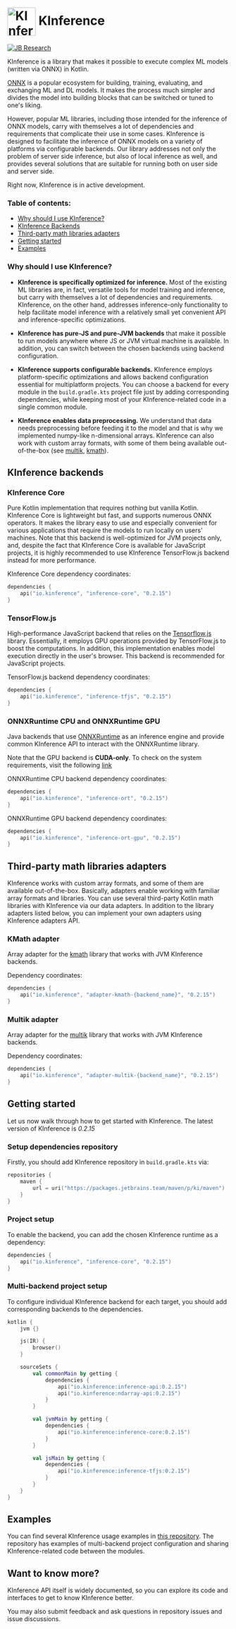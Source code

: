 <h1> <img align="center" width="64" height="64" src="https://s3-eu-west-1.amazonaws.com/public-resources.ml-labs.aws.intellij.net/static/kinference/icon_256.png" alt="KInference Icon"> KInference </h1>

[![JB Research](https://jb.gg/badges/research-flat-square.svg)](https://research.jetbrains.org/)

KInference is a library that makes it possible to execute complex ML models (written via ONNX) in Kotlin.

[ONNX](https://github.com/onnx/onnx) is a popular ecosystem for building, training, evaluating, and exchanging ML and DL models. It makes the process much
simpler and divides the model into building blocks that can be switched or tuned to one's liking.

However, popular ML libraries, including those intended for the inference of ONNX models, carry with themselves 
a lot of dependencies and requirements that complicate their use in some cases. 
KInference is designed to facilitate the inference of ONNX models on a variety of platforms via configurable backends.
Our library addresses not only the problem of server side inference, but also of local inference as well, and provides 
several solutions that are suitable for running both on user side and server side. 

Right now, KInference is in active development.

### Table of contents:
* [Why should I use KInference?](#why-should-i-use-kinference)
* [KInference Backends](#kinference-backends)
* [Third-party math libraries adapters](#third-party-math-libraries-adapters)
* [Getting started](#getting-started)
* [Examples](#examples)

### Why should I use KInference?

* **KInference is specifically optimized for inference.**
  Most of the existing ML libraries are, in fact, versatile tools for model training and inference, 
  but carry with themselves a lot of dependencies and requirements. KInference, on the other hand, addresses inference-only functionality
  to help facilitate model inference with a relatively small yet convenient API and inference-specific optimizations.

* **KInference has pure-JS and pure-JVM backends** that make it possible to run models anywhere where JS or JVM virtual machine is available.
  In addition, you can switch between the chosen backends using backend configuration.

* **KInference supports configurable backends.**
  KInference employs platform-specific optimizations and allows backend configuration essential for multiplatform projects.
  You can choose a backend for every module in the `build.gradle.kts` project file just by adding corresponding dependencies, 
  while keeping most of your KInference-related code in a single common module.

* **KInference enables data preprocessing.** 
  We understand that data needs preprocessing before feeding it to the model and that is why we implemented numpy-like n-dimensional arrays.
  KInference can also work with custom array formats, with some of them being available out-of-the-box
  (see [multik](https://github.com/Kotlin/multik), 
  [kmath](https://github.com/SciProgCentre/kmath)).

## KInference backends

### KInference Core
Pure Kotlin implementation that requires nothing but vanilla Kotlin. KInference Core is lightweight but fast, and supports numerous ONNX operators.
It makes the library easy to use and especially convenient for various applications that require the models to run locally on users' machines.
Note that this backend is well-optimized for JVM projects only, and, despite the fact that KInference Core is available for JavaScript projects, 
it is highly recommended to use KInference TensorFlow.js backend instead for more performance.

KInference Core dependency coordinates:
```kotlin
dependencies {
    api("io.kinference", "inference-core", "0.2.15")
}
```

### TensorFlow.js
High-performance JavaScript backend that relies on the [Tensorflow.js](https://www.tensorflow.org/js/) library. 
Essentially, it employs GPU operations provided by TensorFlow.js to boost the computations. 
In addition, this implementation enables model execution directly in the user's browser.
This backend is recommended for JavaScript projects.

TensorFlow.js backend dependency coordinates:
```kotlin
dependencies {
    api("io.kinference", "inference-tfjs", "0.2.15")
}
```

### ONNXRuntime CPU and ONNXRuntime GPU
Java backends that use [ONNXRuntime](https://github.com/microsoft/onnxruntime) as an inference engine 
and provide common KInference API to interact with the ONNXRuntime library.

Note that the GPU backend is **CUDA-only**.
To check on the system requirements, visit the following [link](https://onnxruntime.ai/docs/execution-providers/CUDA-ExecutionProvider.html#requirements)

ONNXRuntime CPU backend dependency coordinates:
```kotlin
dependencies {
    api("io.kinference", "inference-ort", "0.2.15")
}
```

ONNXRuntime GPU backend dependency coordinates:
```kotlin
dependencies {
    api("io.kinference", "inference-ort-gpu", "0.2.15")
}
```

## Third-party math libraries adapters
KInference works with custom array formats, and some of them are available out-of-the-box.
Basically, adapters enable working with familiar array formats and libraries. 
You can use several third-party Kotlin math libraries with KInference via our data adapters.
In addition to the library adapters listed below, you can implement your own adapters using KInference adapters API.

### KMath adapter
Array adapter for the [kmath](https://github.com/SciProgCentre/kmath) library that works with JVM KInference backends.

Dependency coordinates:
```kotlin
dependencies {
    api("io.kinference", "adapter-kmath-{backend_name}", "0.2.15")
}
```

### Multik adapter
Array adapter for the [multik](https://github.com/Kotlin/multik) library that works with JVM KInference backends.

Dependency coordinates:
```kotlin
dependencies {
    api("io.kinference", "adapter-multik-{backend_name}", "0.2.15")
}
```

## Getting started
Let us now walk through how to get started with KInference. The latest version of KInference is *0.2.15*

### Setup dependencies repository

Firstly, you should add KInference repository in `build.gradle.kts` via:

```kotlin
repositories {
    maven {
        url = uri("https://packages.jetbrains.team/maven/p/ki/maven")
    }
}
```

### Project setup
To enable the backend, you can add the chosen KInference runtime as a dependency:

```kotlin
dependencies {
    api("io.kinference", "inference-core", "0.2.15")
}
```

### Multi-backend project setup
To configure individual KInference backend for each target, you should add corresponding backends to the dependencies.

```kotlin
kotlin {
    jvm {}

    js(IR) {
        browser()
    }

    sourceSets {
        val commonMain by getting {
            dependencies {
                api("io.kinference:inference-api:0.2.15")
                api("io.kinference:ndarray-api:0.2.15")
            }
        }

        val jvmMain by getting {
            dependencies {
                api("io.kinference:inference-core:0.2.15")
            }
        }

        val jsMain by getting {
            dependencies {
                api("io.kinference:inference-tfjs:0.2.15")
            }
        }
    }
}
```

## Examples
You can find several KInference usage examples in [this repository](https://github.com/JetBrains-Research/kinference-examples).
The repository has examples of multi-backend project configuration and sharing KInference-related code between the modules.

## Want to know more?
KInference API itself is widely documented, so you can explore its code and interfaces to get to know KInference better.

You may also submit feedback and ask questions in repository issues and issue discussions.

